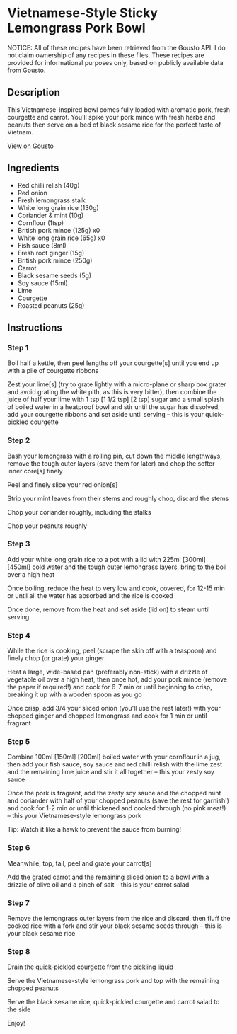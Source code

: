 # Vietnamese-Style Sticky Lemongrass Pork Bowl

NOTICE: All of these recipes have been retrieved from the Gousto API. I do not claim ownership of any recipes in these files. These recipes are provided for informational purposes only, based on publicly available data from Gousto.

## Description

This Vietnamese-inspired bowl comes fully loaded with aromatic pork, fresh courgette and carrot. You’ll spike your pork mince with fresh herbs and peanuts then serve on a bed of black sesame rice for the perfect taste of Vietnam.

[View on Gousto](https://www.gousto.co.uk/recipes/cookbook/vietnamese-sticky-lemongrass-pork-bowl)

## Ingredients

- Red chilli relish (40g)
- Red onion
- Fresh lemongrass stalk
- White long grain rice (130g)
- Coriander & mint (10g)
- Cornflour (1tsp)
- British pork mince (125g) x0
- White long grain rice (65g) x0
- Fish sauce (8ml)
- Fresh root ginger (15g)
- British pork mince (250g)
- Carrot
- Black sesame seeds (5g)
- Soy sauce (15ml)
- Lime
- Courgette
- Roasted peanuts (25g)

## Instructions


### Step 1

Boil half a kettle, then peel lengths off your courgette[s] until you end up with a pile of courgette ribbons

Zest your lime[s] (try to grate lightly with a micro-plane or sharp box grater and avoid grating the white pith, as this is very bitter), then combine the juice of half your lime with 1 tsp <span class="text-purple">[1 1/2 tsp] </span><span class="text-danger">[2 tsp] </span>sugar and a small splash of<span class="text-danger"> </span>boiled water in a heatproof bowl and stir until the sugar has dissolved, add your courgette ribbons and set aside until serving – this is your quick-pickled courgette


### Step 2

Bash your lemongrass with a rolling pin, cut down the middle lengthways, remove the tough outer layers (save them for later) and chop the softer inner core[s] finely

Peel and finely slice your red onion[s]

Strip your mint leaves from their stems and roughly chop, discard the stems

Chop your coriander roughly, including the stalks

Chop your peanuts roughly


### Step 3

Add your white long grain rice to a pot with a lid with 225ml <span class="text-purple">[300ml]</span> <span class="text-danger">[450ml]</span> cold water and the tough outer lemongrass layers, bring to the boil over a high heat

Once boiling, reduce the heat to very low and cook, covered, for 12-15 min or until all the water has absorbed and the rice is cooked

Once done, remove from the heat and set aside (lid on) to steam until serving


### Step 4

While the rice is cooking, peel (scrape the skin off with a teaspoon) and finely chop (or grate) your ginger

Heat a large, wide-based pan (preferably non-stick) with a drizzle of vegetable oil over a high heat, then once hot, add your pork mince (remove the paper if required!) and cook for 6-7 min or until beginning to crisp, breaking it up with a wooden spoon as you go

Once crisp, add 3/4 your sliced onion (you'll use the rest later!) with your chopped ginger and chopped lemongrass and cook for 1 min or until fragrant


### Step 5

Combine 100ml <span class="text-purple">[150ml]</span> <span class="text-danger">[200ml]</span> boiled water with your cornflour in a jug, then add your fish sauce, soy sauce and red chilli relish with the lime zest and the remaining lime juice and stir it all together – this your zesty soy sauce

Once the pork is fragrant, add the zesty soy sauce and the chopped mint and coriander with half of your chopped peanuts (save the rest for garnish!) and cook for 1-2 min or until thickened and cooked through (no pink meat!) – this your Vietnamese-style lemongrass pork

Tip: Watch it like a hawk to prevent the sauce from burning!


### Step 6

Meanwhile, top, tail, peel and grate your carrot[s]

Add the grated carrot and the remaining sliced onion to a bowl with a drizzle of olive oil and a pinch of salt – this is your carrot salad


### Step 7

Remove the lemongrass outer layers from the rice and discard, then fluff the cooked rice with a fork and stir your black sesame seeds through – this is your black sesame rice

### Step 8

Drain the quick-pickled courgette from the pickling liquid

Serve the Vietnamese-style lemongrass pork and top with the remaining chopped peanuts

Serve the black sesame rice, quick-pickled courgette and carrot salad to the side

Enjoy!

